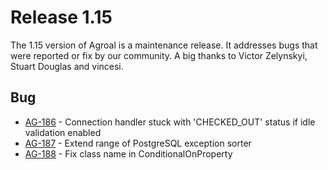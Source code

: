# Release 1.15

The 1.15 version of Agroal is a maintenance release. It addresses bugs that were reported or fix by our community. A big thanks to Victor Zelynskyi, Stuart Douglas and vincesi.

## Bug
* [AG-186](https://issues.jboss.org/browse/AG-186) - Connection handler stuck with 'CHECKED_OUT' status if idle validation enabled
* [AG-187](https://issues.jboss.org/browse/AG-187) - Extend range of PostgreSQL exception sorter
* [AG-188](https://issues.jboss.org/browse/AG-188) - Fix class name in ConditionalOnProperty

